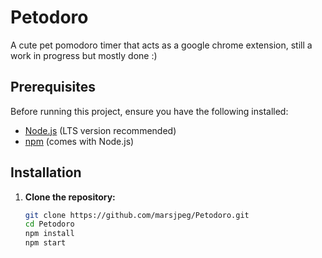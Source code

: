 # Petodoro
A cute pet pomodoro timer that acts as a google chrome extension, still a work in progress but mostly done :) 

## Prerequisites

Before running this project, ensure you have the following installed:

- [Node.js](https://nodejs.org/) (LTS version recommended)
- [npm](https://www.npmjs.com/) (comes with Node.js)

## Installation

1. **Clone the repository:**
   ```bash
   git clone https://github.com/marsjpeg/Petodoro.git
   cd Petodoro
   npm install
   npm start
   ```

   
   
